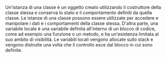 Un'istanza di una classe è un oggetto creato utilizzando il costruttore della classe stessa e conserva lo stato e il comportamento definiti da quella classe. Le istanze di una classe possono essere utilizzate per accedere e manipolare i dati e i comportamenti della classe stessa. D'altra parte, una variabile locale è una variabile definita all'interno di un blocco di codice, come ad esempio una funzione o un metodo, e ha un'esistenza limitata al suo ambito di visibilità. Le variabili locali vengono allocate sullo stack e vengono distrutte una volta che il controllo esce dal blocco in cui sono definite.
